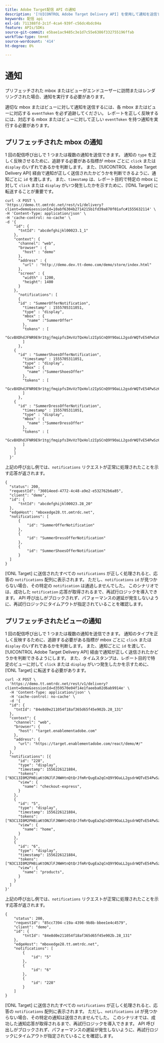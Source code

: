 ```yaml
---
title: Adobe Target配信 API の通知
description: '[!UICONTROL Adobe Target Delivery API] を使用して通知を送信するにはどうすればよいですか？'
keywords: 配信 api
exl-id: 711388fd-2c1f-4ca4-939f-c56dc4bdc04a
feature: APIs/SDKs
source-git-commit: e5bae1ac9485c3e1d7c55e6386f332755196ffab
workflow-type: tm+mt
source-wordcount: '414'
ht-degree: 0%

---
```


# 通知

プリフェッチされた mbox またはビューがエンドユーザーに訪問またはレンダリングされた場合、通知を実行する必要があります。

適切な mbox またはビューに対して通知を送信するには、各 mbox またはビューに対応する `eventToken` を必ず追跡してください。 レポートを正しく反映するには、対応する mbox またはビューに対して正しい `eventToken` を持つ通知を実行する必要があります。

## プリフェッチされた mbox の通知

1 回の配信呼び出しで 1 つまたは複数の通知を送信できます。 通知の `type` を正しく反映させるために、追跡する必要がある指標が mbox ごとに `click` または `display` のいずれであるかを判断します。 また、[!UICONTROL &#x200B; Adobe Target Delivery API] 経由で通知が正しく送信されたかどうかを判断できるように、通知ごとに `id` を渡します。 また、`timestamp` は、レポート目的で特定の mbox に対して `click` または `display` がいつ発生したかを示すために、[!DNL Target] に転送することが重要です。

```
curl -X POST \
'https://demo.tt.omtrdc.net/rest/v1/delivery?client=demo&sessionId=10abf6304b2714215b1fd39a870f01afc#1555632114' \
-H 'Content-Type: application/json' \
-H 'cache-control: no-cache' \
-d '{
    "id": {
      "tntId": "abcdefghijkl00023.1_1"
    },
    "context": {
      "channel": "web",
      "browser" : {
        "host" : "demo"
      },
      "address" : {
        "url" : "http://demo.dev.tt-demo.com/demo/store/index.html"
      },
      "screen" : {
        "width" : 1200,
        "height": 1400
      }
    },
      "notifications": [
      {
      "id" : "SummerOfferNotification",
        "timestamp" : 1555705311051,
        "type" : "display",
        "mbox" : {
          "name" :"SummerOffer"   
        },
        "tokens" : [
          "GcvBXDhdJFNR9E9r1tgjfmqipfsIHvVzTQxHolz2IpSCnQ9Y9OaLL2gsdrWQTvE54PwSz67rmXWmSnkXpSSS2Q"
        ]
      },
    {
      "id" : "SummerShoesOfferNotification",
        "timestamp" : 1555705311051,
        "type" : "display",
        "mbox" : {
          "name" :"SummerShoesOffer"   
        },
        "tokens" : [
          "GcvBXDhdJFNR9E9r1tgjfmqipfsIHvVzTQxHolz2IpSCnQ9Y9OaLL2gsdrWQTvE54PwSz67rmXWmSnkXpSSS2Q"
        ]
      },
    {
      "id" : "SummerDressOfferNotification",
        "timestamp" : 1555705311051,
        "type" : "display",
        "mbox" : {
          "name" :"SummerDressOffer"   
        },
        "tokens" : [
          "GcvBXDhdJFNR9E9r1tgjfmqipfsIHvVzTQxHolz2IpSCnQ9Y9OaLL2gsdrWQTvE54PwSz67rmXWmSnkXpSSS2Q"
        ]
    } 
    ]
  }'
```

上記の呼び出し例では、`notifications` リクエストが正常に処理されたことを示す応答が返されます。

```
{
  "status": 200,
  "requestId": "36014eed-4772-4c48-a9e2-e532762b6a85",
  "client": "demo",
  "id": {
      "tntId": "abcdefghijkl00023.28_20"
  },
  "edgeHost": "mboxedge28.tt.omtrdc.net",
  "notifications": [
      {
          "id": "SummerOfferNotification"
      },
      {
          "id": "SummerDressOfferNotification"
      },
      {
          "id": "SummerShoesOfferNotification"
      }
  ]
}
```

[!DNL Target] に送信されたすべての `notifications` が正しく処理されると、応答の `notifications` 配列に表示されます。 ただし、`notifications` `id` が見つからない場合、その特定の `notification` は通過しませんでした。 このシナリオでは、成功した `notification` 応答が取得されるまで、再試行ロジックを導入できます。 API 呼び出しがブロックされず、パフォーマンスの遅延が発生しないように、再試行ロジックにタイムアウトが指定されていることを確認します。

## プリフェッチされたビューの通知

1 回の配信呼び出しで 1 つまたは複数の通知を送信できます。 通知のタイプを正しく反映するために、追跡する必要がある指標が mbox ごとに `click` または `display` のいずれであるかを判断します。 また、通知ごとに `id` を渡して、[!UICONTROL Adobe Target Delivery API] 経由で通知が正しく送信されたかどうかを判断できるようにします。 また、タイムスタンプは、レポート目的で特定のビューに対して `click` または `display` がいつ発生したかを示すために、[!DNL Target] に転送する必要があります。

```
curl -X POST \
  'https://demo.tt.omtrdc.net/rest/v1/delivery?client=demo&sessionId=d359570e04f14e1faeeba02d6ab9914e' \
  -H 'Content-Type: application/json' \
  -H 'cache-control: no-cache' \
  -d '{
  "id": {
    "tntId": "84e8d0e211054f18af365d65f45e902b.28_131"
  },
  "context": {
    "channel": "web",
    "browser": {
      "host": "target.enablementadobe.com"
    },
    "address": {
      "url": "https://target.enablementadobe.com/react/demo/#/"
    }
  },
  "notifications": [{
      "id": "228",
      "type": "display",
      "timestamp": 1556226121884,
      "tokens": ["N3C13I0M2PH8iaKtONJlFJNWHtnQtQrJfmRrQugEa2qCnQ9Y9OaLL2gsdrWQTvE54PwSz67rmXWmSnkXpSSS2Q=="],
      "view": {
        "name": "checkout-express",
      }
    },
    {
      "id": "5",
      "type": "display",
      "timestamp": 1556226121884,
      "tokens": ["N3C13I0M2PH8iaKtONJlFJNWHtnQtQrJfmRrQugEa2qCnQ9Y9OaLL2gsdrWQTvE54PwSz67rmXWmSnkXpSSS2Q=="],
      "view": {
        "name": "home",
      }
    },
    {
      "id": "6",
      "type": "display",
      "timestamp": 1556226121884,
      "tokens": ["N3C13I0M2PH8iaKtONJlFJNWHtnQtQrJfmRrQugEa2qCnQ9Y9OaLL2gsdrWQTvE54PwSz67rmXWmSnkXpSSS2Q=="],
      "view": {
        "name": "products",
      }
    }
  ]
}'
```

上記の呼び出し例では、`notifications` リクエストが正常に処理されたことを示す応答が返されます。

```
{
    "status": 200,
    "requestId": "85cc7394-c19a-4398-9b8b-bbee1e4c4579",
    "client": "demo",
    "id": {
        "tntId": "84e8d0e211054f18af365d65f45e902b.28_131"
    },
    "edgeHost": "mboxedge28.tt.omtrdc.net",
    "notifications": [
        {
            "id": "5"
        },
        {
            "id": "6"
        },
        {
            "id": "228"
        }
    ]
}
```

[!DNL Target] に送信されたすべての `notifications` が正しく処理されると、応答の `notifications` 配列に表示されます。 ただし、`notifications` `id` が見つからない場合、その特定の通知は送信されませんでした。 このシナリオでは、成功した通知応答が取得されるまで、再試行ロジックを導入できます。 API 呼び出しがブロックされず、パフォーマンスの遅延が発生しないように、再試行ロジックにタイムアウトが指定されていることを確認します。
